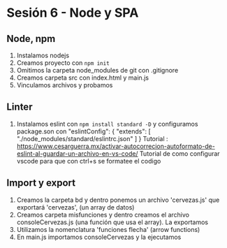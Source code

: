 # Sesión 6 - Node y SPA
## Node, npm
1. Instalamos nodejs
2. Creamos proyecto con `npm init`
3. Omitimos la carpeta node_modules de git con .gitignore
4. Creamos carpeta src con index.html y main.js
5. Vinculamos archivos y probamos
## Linter 
1. Instalamos eslint con `npm install standard -D` y configuramos package.son con
"eslintConfig": {
    "extends": [
      "./node_modules/standard/eslintrc.json"
    ]
  }
  Tutorial : https://www.cesarguerra.mx/activar-autocorrecion-autoformato-de-eslint-al-guardar-un-archivo-en-vs-code/
  Tutorial de como configurar vscode para que con ctrl+s se formatee el codigo
  ## Import y export
   1. Creamos la carpeta bd y dentro ponemos un archivo 'cervezas.js' que exportará 'cervezas', (un array de datos)
   2. Creamos carpeta misfunciones y dentro creamos el archivo consoleCervezas.js (una función que usa el array). La exportamos
   3. Utilizamos la nomenclatura 'funciones flecha' (arrow functions)
   4. En main.js importamos consoleCervezas y la ejecutamos